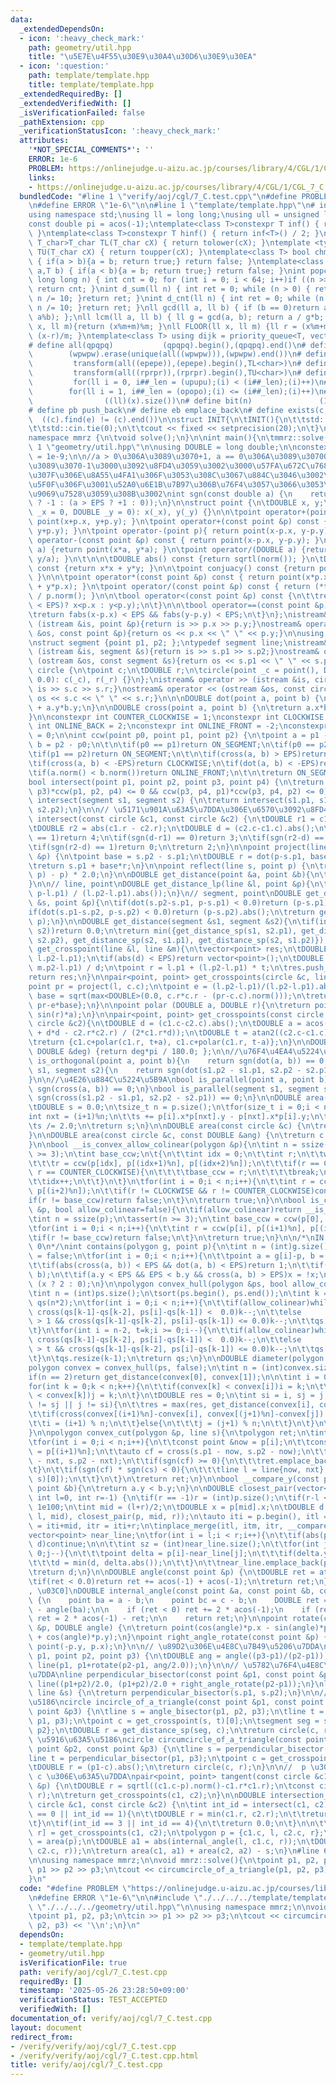 ```yaml
---
data:
  _extendedDependsOn:
  - icon: ':heavy_check_mark:'
    path: geometry/util.hpp
    title: "\u5E7E\u4F55\u30E9\u30A4\u30D6\u30E9\u30EA"
  - icon: ':question:'
    path: template/template.hpp
    title: template/template.hpp
  _extendedRequiredBy: []
  _extendedVerifiedWith: []
  _isVerificationFailed: false
  _pathExtension: cpp
  _verificationStatusIcon: ':heavy_check_mark:'
  attributes:
    '*NOT_SPECIAL_COMMENTS*': ''
    ERROR: 1e-6
    PROBLEM: https://onlinejudge.u-aizu.ac.jp/courses/library/4/CGL/1/CGL_7_C
    links:
    - https://onlinejudge.u-aizu.ac.jp/courses/library/4/CGL/1/CGL_7_C
  bundledCode: "#line 1 \"verify/aoj/cgl/7_C.test.cpp\"\n#define PROBLEM \"https://onlinejudge.u-aizu.ac.jp/courses/library/4/CGL/1/CGL_7_C\"\
    \n#define ERROR \"1e-6\"\n\n#line 1 \"template/template.hpp\"\n# include <bits/stdc++.h>\n\
    using namespace std;\nusing ll = long long;\nusing ull = unsigned long long;\n\
    const double pi = acos(-1);\ntemplate<class T>constexpr T inf() { return ::std::numeric_limits<T>::max();\
    \ }\ntemplate<class T>constexpr T hinf() { return inf<T>() / 2; }\ntemplate <typename\
    \ T_char>T_char TL(T_char cX) { return tolower(cX); }\ntemplate <typename T_char>T_char\
    \ TU(T_char cX) { return toupper(cX); }\ntemplate<class T> bool chmin(T& a,T b)\
    \ { if(a > b){a = b; return true;} return false; }\ntemplate<class T> bool chmax(T&\
    \ a,T b) { if(a < b){a = b; return true;} return false; }\nint popcnt(unsigned\
    \ long long n) { int cnt = 0; for (int i = 0; i < 64; i++)if ((n >> i) & 1)cnt++;\
    \ return cnt; }\nint d_sum(ll n) { int ret = 0; while (n > 0) { ret += n % 10;\
    \ n /= 10; }return ret; }\nint d_cnt(ll n) { int ret = 0; while (n > 0) { ret++;\
    \ n /= 10; }return ret; }\nll gcd(ll a, ll b) { if (b == 0)return a; return gcd(b,\
    \ a%b); };\nll lcm(ll a, ll b) { ll g = gcd(a, b); return a / g*b; };\nll MOD(ll\
    \ x, ll m){return (x%m+m)%m; }\nll FLOOR(ll x, ll m) {ll r = (x%m+m)%m; return\
    \ (x-r)/m; }\ntemplate<class T> using dijk = priority_queue<T, vector<T>, greater<T>>;\n\
    # define all(qpqpq)           (qpqpq).begin(),(qpqpq).end()\n# define UNIQUE(wpwpw)\
    \        (wpwpw).erase(unique(all((wpwpw))),(wpwpw).end())\n# define LOWER(epepe)\
    \         transform(all((epepe)),(epepe).begin(),TL<char>)\n# define UPPER(rprpr)\
    \         transform(all((rprpr)),(rprpr).begin(),TU<char>)\n# define rep(i,upupu)\
    \         for(ll i = 0, i##_len = (upupu);(i) < (i##_len);(i)++)\n# define reps(i,opopo)\
    \        for(ll i = 1, i##_len = (opopo);(i) <= (i##_len);(i)++)\n# define len(x)\
    \                ((ll)(x).size())\n# define bit(n)               (1LL << (n))\n\
    # define pb push_back\n# define eb emplace_back\n# define exists(c, e)       \
    \  ((c).find(e) != (c).end())\n\nstruct INIT{\n\tINIT(){\n\t\tstd::ios::sync_with_stdio(false);\n\
    \t\tstd::cin.tie(0);\n\t\tcout << fixed << setprecision(20);\n\t}\n}INIT;\n\n\
    namespace mmrz {\n\tvoid solve();\n}\n\nint main(){\n\tmmrz::solve();\n}\n#line\
    \ 1 \"geometry/util.hpp\"\n\nusing DOUBLE = long double;\n\nconstexpr DOUBLE EPS\
    \ = 1e-9;\n\n//a > 0\u306A\u3089\u3070+1, a == 0\u306A\u3089\u30700, a < 0\u306A\
    \u3089\u3070-1\u3000\u3092\u8FD4\u3059\u3002\u3000\u57FA\u672C\u7684\u306BEPS\u8FBC\
    \u307F\u306E\u8A55\u4FA1\u306F\u3053\u308C\u3067\u884C\u3046\u3002\n//\u4E0D\u7B49\
    \u5F0F\u306F\u3001\u52A0\u6E1B\u7B97\u306B\u76F4\u3057\u3066\u3053\u308C\u306B\
    \u9069\u7528\u3059\u308B\u3002\nint sgn(const double a) {\n    return (a < -EPS\
    \ ? -1 : (a > EPS ? +1 : 0));\n}\n\nstruct point {\n\tDOUBLE x, y;\n\n\tpoint(DOUBLE\
    \ _x = 0, DOUBLE _y = 0): x(_x), y(_y) {}\n\n\tpoint operator+(point p){ return\
    \ point(x+p.x, y+p.y); }\n\tpoint operator+(const point &p) const { return point(x+p.x,\
    \ y+p.y); }\n\tpoint operator-(point p){ return point(x-p.x, y-p.y); }\n\tpoint\
    \ operator-(const point &p) const { return point(x-p.x, y-p.y); }\n\tpoint operator*(DOUBLE\
    \ a) {return point(x*a, y*a); }\n\tpoint operator/(DOUBLE a) {return point(x/a,\
    \ y/a); }\n\t\n\n\tDOUBLE abs() const {return sqrtl(norm()); }\n\tDOUBLE norm()\
    \ const {return x*x + y*y; }\n\n\tpoint conjuacy() const {return point(x, -y);\
    \ }\n\n\tpoint operator*(const point &p) const { return point(x*p.x - y*p.y, x*p.y\
    \ + y*p.x); }\n\tpoint operator/(const point &p) const { return (*this * p.conjuacy())\
    \ / p.norm(); }\n\n\tbool operator<(const point &p) const {\n\t\treturn (not (fabs(x-p.x)\
    \ < EPS)? x<p.x : y<p.y);\n\t}\n\n\tbool operator==(const point &p) const {\n\t\
    \treturn fabs(x-p.x) < EPS && fabs(y-p.y) < EPS;\n\t}\n};\nistream& operator >>\
    \ (istream &is, point &p){return is >> p.x >> p.y;}\nostream& operator << (ostream\
    \ &os, const point &p){return os << p.x << \" \" << p.y;}\n\nusing polygon = vector<point>;\n\
    \nstruct segment {point p1, p2; };\ntypedef segment line;\nistream& operator >>\
    \ (istream &is, segment &s){return is >> s.p1 >> s.p2;}\nostream& operator <<\
    \ (ostream &os, const segment &s){return os << s.p1 << \" \" << s.p2;}\n\n\nstruct\
    \ circle {\n\tpoint c;\n\tDOUBLE r;\n\tcircle(point _c = point(), DOUBLE _r =\
    \ 0.0): c(_c), r(_r) {}\n};\nistream& operator >> (istream &is, circle &s){return\
    \ is >> s.c >> s.r;}\nostream& operator << (ostream &os, const circle &s){return\
    \ os << s.c << \" \" << s.r;}\n\n\nDOUBLE dot(point a, point b) {\n\treturn a.x*b.x\
    \ + a.y*b.y;\n}\n\nDOUBLE cross(point a, point b) {\n\treturn a.x*b.y - a.y*b.x;\n\
    }\n\nconstexpr int COUNTER_CLOCKWISE = 1;\nconstexpr int CLOCKWISE = -1;\nconstexpr\
    \ int ONLINE_BACK = 2;\nconstexpr int ONLINE_FRONT = -2;\nconstexpr int ON_SEGMENT\
    \ = 0;\n\nint ccw(point p0, point p1, point p2) {\n\tpoint a = p1 - p0;\n\tpoint\
    \ b = p2 - p0;\n\t\n\tif(p0 == p1)return ON_SEGMENT;\n\tif(p0 == p2)return ON_SEGMENT;\n\
    \tif(p1 == p2)return ON_SEGMENT;\n\t\n\tif(cross(a, b) > EPS)return COUNTER_CLOCKWISE;\n\
    \tif(cross(a, b) < -EPS)return CLOCKWISE;\n\tif(dot(a, b) < -EPS)return ONLINE_BACK;\n\
    \tif(a.norm() < b.norm())return ONLINE_FRONT;\n\t\n\treturn ON_SEGMENT;\n}\n\n\
    bool intersect(point p1, point p2, point p3, point p4) {\n\treturn (ccw(p1, p2,\
    \ p3)*ccw(p1, p2, p4) <= 0 && ccw(p3, p4, p1)*ccw(p3, p4, p2) <= 0);\n}\n\nbool\
    \ intersect(segment s1, segment s2) {\n\treturn intersect(s1.p1, s1.p2, s2.p1,\
    \ s2.p2);\n}\n\n// \u5171\u901A\u63A5\u7DDA\u306E\u6570\u3092\u8FD4\u3059\nint\
    \ intersect(const circle &c1, const circle &c2) {\n\tDOUBLE r1 = c1.r + c2.r;\n\
    \tDOUBLE r2 = abs(c1.r - c2.r);\n\tDOUBLE d = (c2.c-c1.c).abs();\n\tif(sgn(d-r1)\
    \ == 1)return 4;\n\tif(sgn(d-r1) == 0)return 3;\n\tif(sgn(r2-d) == 0)return 1;\n\
    \tif(sgn(r2-d) == 1)return 0;\n\treturn 2;\n}\n\npoint project(line &s, point\
    \ &p) {\n\tpoint base = s.p2 - s.p1;\n\tDOUBLE r = dot(p-s.p1, base) / base.norm();\n\
    \treturn s.p1 + base*r;\n}\n\npoint reflect(line s, point p) {\n\treturn p + (project(s,\
    \ p) - p) * 2.0;\n}\n\nDOUBLE get_distance(point &a, point &b){\n\treturn (a-b).abs();\n\
    }\n\n// line, point\nDOUBLE get_distance_lp(line &l, point &p){\n\treturn abs(cross(l.p2-l.p1,\
    \ p-l.p1) / (l.p2-l.p1).abs());\n}\n// segment, point\nDOUBLE get_distance_sp(segment\
    \ &s, point &p){\n\tif(dot(s.p2-s.p1, p-s.p1) < 0.0)return (p-s.p1).abs();\n\t\
    if(dot(s.p1-s.p2, p-s.p2) < 0.0)return (p-s.p2).abs();\n\treturn get_distance_lp(s,\
    \ p);\n}\n\nDOUBLE get_distance(segment &s1, segment &s2){\n\tif(intersect(s1,\
    \ s2))return 0.0;\n\treturn min({get_distance_sp(s1, s2.p1), get_distance_sp(s1,\
    \ s2.p2), get_distance_sp(s2, s1.p1), get_distance_sp(s2, s1.p2)});\n}\n\nvector<point>\
    \ get_crosspoint(line &l, line &m){\n\tvector<point> res;\n\tDOUBLE d = cross(m.p2-m.p1,\
    \ l.p2-l.p1);\n\tif(abs(d) < EPS)return vector<point>();\n\tDOUBLE t = cross(m.p2-m.p1,\
    \ m.p2-l.p1) / d;\n\tpoint r = l.p1 + (l.p2-l.p1) * t;\n\tres.push_back(r);\n\t\
    return res;\n}\n\npair<point, point> get_crosspoints(circle &c, line &l){\n\t\
    point pr = project(l, c.c);\n\tpoint e = (l.p2-l.p1)/(l.p2-l.p1).abs();\n\tDOUBLE\
    \ base = sqrt(max<DOUBLE>(0.0, c.r*c.r - (pr-c.c).norm()));\n\treturn {pr+e*base,\
    \ pr-e*base};\n}\n\npoint polar (DOUBLE a, DOUBLE r){\n\treturn point(cos(r)*a,\
    \ sin(r)*a);\n}\n\npair<point, point> get_crosspoints(const circle &c1, const\
    \ circle &c2){\n\tDOUBLE d = (c1.c-c2.c).abs();\n\tDOUBLE a = acos((c1.r*c1.r\
    \ + d*d - c2.r*c2.r) / (2*c1.r*d));\n\tDOUBLE t = atan2((c2.c-c1.c).y, (c2.c-c1.c).x);\n\
    \treturn {c1.c+polar(c1.r, t+a), c1.c+polar(c1.r, t-a)};\n}\n\nDOUBLE deg_to_rad(const\
    \ DOUBLE &deg) {return deg*pi / 180.0; };\n\n//\u76F4\u4EA4\u5224\u5B9A\nbool\
    \ is_orthogonal(point a, point b){\n    return sgn(dot(a, b)) == 0;\n}\nbool is_orthogonal(segment\
    \ s1, segment s2){\n    return sgn(dot(s1.p2 - s1.p1, s2.p2 - s2.p1)) == 0;\n\
    }\n\n//\u4E26\u884C\u5224\u5B9A\nbool is_parallel(point a, point b){\n    return\
    \ sgn(cross(a, b)) == 0;\n}\nbool is_parallel(segment s1, segment s2){\n    return\
    \ sgn(cross(s1.p2 - s1.p1, s2.p2 - s2.p1)) == 0;\n}\n\nDOUBLE area(polygon &p){\n\
    \tDOUBLE s = 0.0;\n\tsize_t n = p.size();\n\tfor(size_t i = 0;i < n;i++){\n\t\t\
    int nxt = (i+1)%n;\n\t\ts += p[i].x*p[nxt].y - p[nxt].x*p[i].y;\n\t}\n\ts = abs(s);\n\
    \ts /= 2.0;\n\treturn s;\n}\n\nDOUBLE area(const circle &c) {\n\treturn c.r*c.r*acos(-1);\n\
    }\n\nDOUBLE area(const circle &c, const DOUBLE &ang) {\n\treturn c.r*c.r*acos(-1)*ang/(acos(-1)+acos(-1));\n\
    }\n\nbool __is_convex_allow_colinear(polygon &p){\n\tint n = ssize(p);\n\tassert(n\
    \ >= 3);\n\tint base_ccw;\n\t{\n\t\tint idx = 0;\n\t\tint r;\n\t\twhile(true){\n\
    \t\t\tr = ccw(p[idx], p[(idx+1)%n], p[(idx+2)%n]);\n\t\t\tif(r == CLOCKWISE ||\
    \ r == COUNTER_CLOCKWISE){\n\t\t\t\tbase_ccw = r;\n\t\t\t\tbreak;\n\t\t\t}\n\t\
    \t\tidx++;\n\t\t}\n\t}\n\tfor(int i = 0;i < n;i++){\n\t\tint r = ccw(p[i], p[(i+1)%n],\
    \ p[(i+2)%n]);\n\t\tif(r != CLOCKWISE && r != COUNTER_CLOCKWISE)continue;\n\t\t\
    if(r != base_ccw)return false;\n\t}\n\treturn true;\n}\n\nbool is_convex(polygon\
    \ &p, bool allow_colinear=false){\n\tif(allow_colinear)return __is_convex_allow_colinear(p);\n\
    \tint n = ssize(p);\n\tassert(n >= 3);\n\tint base_ccw = ccw(p[0], p[1], p[2]);\n\
    \tfor(int i = 0;i < n;i++){\n\t\tint r = ccw(p[i], p[(i+1)%n], p[(i+2)%n]);\n\t\
    \tif(r != base_ccw)return false;\n\t}\n\treturn true;\n}\n\n/*\nIN 2\nON 1\nOUT\
    \ 0\n*/\nint contains(polygon g, point p){\n\tint n = (int)g.size();\n\tbool x\
    \ = false;\n\tfor(int i = 0;i < n;i++){\n\t\tpoint a = g[i]-p, b = g[(i+1)%n]-p;\n\
    \t\tif(abs(cross(a, b)) < EPS && dot(a, b) < EPS)return 1;\n\t\tif(a.y > b.y)swap(a,\
    \ b);\n\t\tif(a.y < EPS && EPS < b.y && cross(a, b) > EPS)x = !x;\n\t}\n\treturn\
    \ (x ? 2 : 0);\n}\n\npolygon convex_hull(polygon &ps, bool allow_colinear=false){\n\
    \tint n = (int)ps.size();\n\tsort(ps.begin(), ps.end());\n\tint k = 0;\n\tpolygon\
    \ qs(n*2);\n\tfor(int i = 0;i < n;i++){\n\t\tif(allow_colinear)while(k > 1 &&\
    \ cross(qs[k-1]-qs[k-2], ps[i]-qs[k-1]) <  0.0)k--;\n\t\telse              while(k\
    \ > 1 && cross(qs[k-1]-qs[k-2], ps[i]-qs[k-1]) <= 0.0)k--;\n\t\tqs[k++] = ps[i];\n\
    \t}\n\tfor(int i = n-2, t=k;i >= 0;i--){\n\t\tif(allow_colinear)while(k > t &&\
    \ cross(qs[k-1]-qs[k-2], ps[i]-qs[k-1]) <  0.0)k--;\n\t\telse              while(k\
    \ > t && cross(qs[k-1]-qs[k-2], ps[i]-qs[k-1]) <= 0.0)k--;\n\t\tqs[k++] = ps[i];\n\
    \t}\n\tqs.resize(k-1);\n\treturn qs;\n}\n\nDOUBLE diameter(polygon &ps) {\n\t\
    polygon convex = convex_hull(ps, false);\n\tint n = (int)convex.size();\n\n\t\
    if(n == 2)return get_distance(convex[0], convex[1]);\n\n\tint i = 0, j = 0;\n\t\
    for(int k = 0;k < n;k++){\n\t\tif(convex[k] < convex[i])i = k;\n\t\tif(convex[j]\
    \ < convex[k])j = k;\n\t}\n\tDOUBLE res = 0;\n\tint si = i, sj = j;\n\twhile(i\
    \ != sj || j != si){\n\t\tres = max(res, get_distance(convex[i], convex[j]));\n\
    \t\tif(cross(convex[(i+1)%n]-convex[i], convex[(j+1)%n]-convex[j]) < 0.0){\n\t\
    \t\ti = (i+1) % n;\n\t\t}else{\n\t\t\tj = (j+1) % n;\n\t\t}\n\t}\n\treturn res;\n\
    }\n\npolygon convex_cut(polygon &p, line s){\n\tpolygon ret;\n\tint n = (int)p.size();\n\
    \tfor(int i = 0;i < n;i++){\n\t\tconst point &now = p[i];\n\t\tconst point &nxt\
    \ = p[(i+1)%n];\n\t\tauto cf = cross(s.p1 - now, s.p2 - now);\n\t\tauto cs = cross(s.p1\
    \ - nxt, s.p2 - nxt);\n\t\tif(sgn(cf) >= 0){\n\t\t\tret.emplace_back(now);\n\t\
    \t}\n\t\tif(sgn(cf) * sgn(cs) < 0){\n\t\t\tline l = line{now, nxt};\n\t\t\tret.emplace_back(get_crosspoint(l,\
    \ s)[0]);\n\t\t}\n\t}\n\treturn ret;\n}\n\nbool __compare_y(const point &a, const\
    \ point &b){\n\treturn a.y < b.y;\n}\n\nDOUBLE closest_pair(vector<point> &p,\
    \ int l=0, int r=-1) {\n\tif(r == -1)r = (int)p.size();\n\tif(r-l <= 1)return\
    \ 1e100;\n\tint mid = (l+r)/2;\n\tDOUBLE x = p[mid].x;\n\tDOUBLE d = min(closest_pair(p,\
    \ l, mid), closest_pair(p, mid, r));\n\tauto iti = p.begin(), itl =iti+l, itm\
    \ = iti+mid, itr = iti+r;\n\tinplace_merge(itl, itm, itr, __compare_y);\n\n\t\
    vector<point> near_line;\n\tfor(int i = l;i < r;i++){\n\t\tif(abs(p[i].x-x) >=\
    \ d)continue;\n\n\t\tint sz = (int)near_line.size();\n\t\tfor(int j = sz-1;j >=\
    \ 0;j--){\n\t\t\tpoint delta = p[i]-near_line[j];\n\t\t\tif(delta.y >= d)break;\n\
    \t\t\td = min(d, delta.abs());\n\t\t}\n\t\tnear_line.emplace_back(p[i]);\n\t}\n\
    \treturn d;\n}\n\nDOUBLE angle(const point &p) {\n\tDOUBLE ret = atan2(p.y, p.x);\n\
    \tif(ret < 0.0)return ret += acos(-1) + acos(-1);\n\treturn ret;\n}\n\n// [-\u03C0\
    , \u03C0]\nDOUBLE internal_angle(const point &a, const point &b, const point &c)\
    \ {\n    point ba = a - b;\n    point bc = c - b;\n    DOUBLE ret = angle(bc)\
    \ - angle(ba);\n\n    if (ret < 0) ret += 2 * acos(-1);\n    if (ret > acos(-1))\
    \ ret = 2 * acos(-1) - ret;\n\n    return ret;\n}\n\npoint rotate(const point\
    \ &p, DOUBLE angle) {\n\treturn point(cos(angle)*p.x - sin(angle)*p.y, sin(angle)*p.x\
    \ + cos(angle)*p.y);\n}\npoint right_angle_rotate(const point &p) {\n\treturn\
    \ point(-p.y, p.x);\n}\n\n// \u89D2\u306E\u4E8C\u7B49\u5206\u7DDA\nline angle_bisector(point\
    \ p1, point p2, point p3) {\n\tDOUBLE ang = angle((p3-p1)/(p2-p1));\n\treturn\
    \ line(p1, p1+rotate(p2-p1, ang/2.0));\n}\n\n// \u5782\u76F4\u4E8C\u7B49\u5206\
    \u7DDA\nline perpendicular_bisector(const point &p1, const point &p2) {\n\treturn\
    \ line((p1+p2)/2.0, (p1+p2)/2.0 + right_angle_rotate(p2-p1));\n}\nline perpendicular_bisector(const\
    \ line &s) {\n\treturn perpendicular_bisector(s.p1, s.p2);\n}\n\n// \u5185\u63A5\
    \u5186\ncircle incircle_of_a_triangle(const point &p1, const point &p2, const\
    \ point &p3) {\n\tline s = angle_bisector(p1, p2, p3);\n\tline t = angle_bisector(p2,\
    \ p1, p3);\n\tpoint c = get_crosspoint(s, t)[0];\n\tsegment seg = segment{p1,\
    \ p2};\n\tDOUBLE r = get_distance_sp(seg, c);\n\treturn circle(c, r);\n}\n\n//\
    \ \u5916\u63A5\u5186\ncircle circumcircle_of_a_triangle(const point &p1, const\
    \ point &p2, const point &p3) {\n\tline s = perpendicular_bisector(p1, p2);\n\t\
    line t = perpendicular_bisector(p1, p3);\n\tpoint c = get_crosspoint(s, t)[0];\n\
    \tDOUBLE r = (p1-c).abs();\n\treturn circle(c, r);\n}\n\n//  p \u3092\u901A\u308B\
    \ c \u306E\u63A5\u7DDA\npair<point, point> tangent(const circle &c1, const point\
    \ &p) {\n\tDOUBLE r = sqrtl((c1.c-p).norm()-c1.r*c1.r);\n\tconst circle c2(p,\
    \ r);\n\treturn get_crosspoints(c1, c2);\n}\n\nDOUBLE intersection_of_areas(const\
    \ circle &c1, const circle &c2) {\n\tint int_id = intersect(c1, c2);\n\tif(int_id\
    \ == 0 || int_id == 1){\n\t\tDOUBLE r = min(c1.r, c2.r);\n\t\treturn r*r*acos(-1);\n\
    \t}\n\tif(int_id == 3 || int_id == 4){\n\t\treturn 0.0;\n\t}\n\n\t\n\tauto [l,\
    \ r] = get_crosspoints(c1, c2);\n\tpolygon p = {c1.c, l, c2.c, r};\n\tDOUBLE s\
    \ = area(p);\n\tDOUBLE a1 = abs(internal_angle(l, c1.c, r));\n\tDOUBLE a2 = abs(internal_angle(l,\
    \ c2.c, r));\n\treturn area(c1, a1) + area(c2, a2) - s;\n}\n#line 6 \"verify/aoj/cgl/7_C.test.cpp\"\
    \n\nusing namespace mmrz;\n\nvoid mmrz::solve(){\n\tpoint p1, p2, p3;\n\tcin >>\
    \ p1 >> p2 >> p3;\n\tcout << circumcircle_of_a_triangle(p1, p2, p3) << '\\n';\n\
    }\n"
  code: "#define PROBLEM \"https://onlinejudge.u-aizu.ac.jp/courses/library/4/CGL/1/CGL_7_C\"\
    \n#define ERROR \"1e-6\"\n\n#include \"./../../../template/template.hpp\"\n#include\
    \ \"./../../../geometry/util.hpp\"\n\nusing namespace mmrz;\n\nvoid mmrz::solve(){\n\
    \tpoint p1, p2, p3;\n\tcin >> p1 >> p2 >> p3;\n\tcout << circumcircle_of_a_triangle(p1,\
    \ p2, p3) << '\\n';\n}\n"
  dependsOn:
  - template/template.hpp
  - geometry/util.hpp
  isVerificationFile: true
  path: verify/aoj/cgl/7_C.test.cpp
  requiredBy: []
  timestamp: '2025-05-26 23:28:50+09:00'
  verificationStatus: TEST_ACCEPTED
  verifiedWith: []
documentation_of: verify/aoj/cgl/7_C.test.cpp
layout: document
redirect_from:
- /verify/verify/aoj/cgl/7_C.test.cpp
- /verify/verify/aoj/cgl/7_C.test.cpp.html
title: verify/aoj/cgl/7_C.test.cpp
---
```

